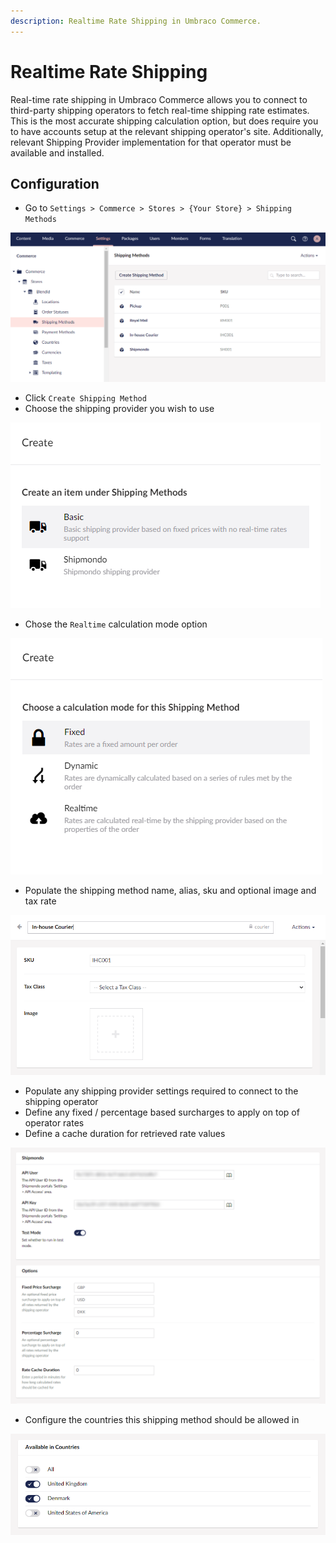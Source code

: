 ```yaml
---
description: Realtime Rate Shipping in Umbraco Commerce.
---
```


# Realtime Rate Shipping

Real-time rate shipping in Umbraco Commerce allows you to connect to third-party shipping operators to fetch real-time shipping rate estimates. This is the most accurate shipping calculation option, but does require you to have accounts setup at the relevant shipping operator's site. Additionally, relevant Shipping Provider implementation for that operator must be available and installed.

## Configuration

* Go to `Settings > Commerce > Stores > {Your Store} > Shipping Methods`

![Shipping Methods](../../media/shipping_methods.png)

* Click `Create Shipping Method`
* Choose the shipping provider you wish to use

![Choose Shipping Provider](../../media/create_shipping_method.png)

* Chose the `Realtime` calculation mode option

![Choose Shipping Calculation Mode](../../media/create_shipping_method2.png)

* Populate the shipping method name, alias, sku and optional image and tax rate

![Shipping Method Details](../../media/dynamic_rate_shipping_details.png)

* Populate any shipping provider settings required to connect to the shipping operator
* Define any fixed / percentage based surcharges to apply on top of operator rates
* Define a cache duration for retrieved rate values

![Shipping Method Settings](../../media/realtime_shipping_details.png)

* Configure the countries this shipping method should be allowed in

![Shipping Method Allowed Countries](../../media/shipping_method_allowed_countries.png)